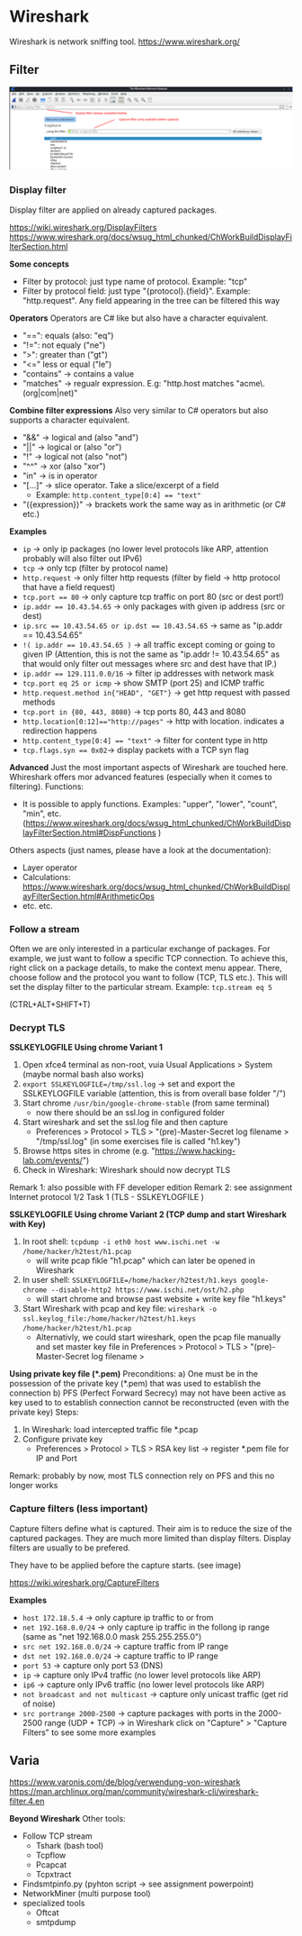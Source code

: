 # Wireshark

Wireshark is network sniffing tool.
https://www.wireshark.org/

## Filter

![Wireshark filters](WiresharkFilters.png)

### Display filter

Display filter are applied on already captured packages.

https://wiki.wireshark.org/DisplayFilters
https://www.wireshark.org/docs/wsug_html_chunked/ChWorkBuildDisplayFilterSection.html

**Some concepts**

- Filter by protocol: just type name of protocol. Example: "tcp"
- Filter by protocol field: just type "{protocol}.{field}". Example: "http.request". Any field appearing in the tree can be filtered this way

**Operators**
Operators are C# like but also have a character equivalent.

- "==": equals (also: "eq")
- "!=": not equaly ("ne")
- ">": greater than ("gt")
- "<=" less or equal ("le")
- "contains" -> contains a value
- "matches" -> regualr expression. E.g: "http.host matches "acme\\.(org|com|net)"

**Combine filter expressions**
Also very similar to C# operators but also supports a character equivalent.

- "&&" -> logical and (also "and")
- "||" -> logical or (also "or")
- "!" -> logical not (also "not")
- "^^" -> xor (also "xor")
- "in" -> is in operator
- "[...]" -> slice operator. Take a slice/excerpt of a field
  - Example: `http.content_type[0:4] == "text"`
- "({expression})" -> brackets work the same way as in arithmetic (or C# etc.)

**Examples**

- `ip` -> only ip packages (no lower level protocols like ARP, attention probably will also filter out IPv6)
- `tcp` -> only tcp (filter by protocol name)
- `http.request` -> only filter http requests (filter by field -> http protocol that have a field request)
- `tcp.port == 80` -> only capture tcp traffic on port 80 (src or dest port!)
- `ip.addr == 10.43.54.65` -> only packages with given ip address (src or dest)
- `ip.src == 10.43.54.65 or ip.dst == 10.43.54.65` -> same as "ip.addr == 10.43.54.65"
- `!( ip.addr == 10.43.54.65 )` -> all traffic except coming or going to given IP (Attention, this is not the same as "ip.addr != 10.43.54.65" as that would only filter out messages where src and dest have that IP.)
- `ip.addr == 129.111.0.0/16` -> filter ip addresses with network mask
- `tcp.port eq 25 or icmp` -> show SMTP (port 25) and ICMP traffic
- `http.request.method in{"HEAD", "GET"}` -> get http request with passed methods
- `tcp.port in {80, 443, 8080}` -> tcp ports 80, 443 and 8080
- `http.location[0:12]=="http://pages"` -> http with location. indicates a redirection happens
- `http.content_type[0:4] == "text"` -> filter for content type in http
- `tcp.flags.syn == 0x02`-> display packets with a TCP syn flag

**Advanced**
Just the most important aspects of Wireshark are touched here. Whireshark offers mor advanced features (especially when it comes to filtering).
Functions:

- It is possible to apply functions. Examples: "upper", "lower", "count", "min", etc. (https://www.wireshark.org/docs/wsug_html_chunked/ChWorkBuildDisplayFilterSection.html#DispFunctions )

Others aspects (just names, please have a look at the documentation):

- Layer operator
- Calculations: https://www.wireshark.org/docs/wsug_html_chunked/ChWorkBuildDisplayFilterSection.html#ArithmeticOps
- etc. etc.

### Follow a stream

Often we are only interested in a particular exchange of packages. For example, we just want to follow a specific TCP connection.
To achieve this, right click on a package details, to make the context menu appear. There, choose follow and the protocol you want to follow (TCP, TLS etc.). This will set the display filter to the particular stream. Example: `tcp.stream eq 5`

(CTRL+ALT+SHIFT+T)

### Decrypt TLS

**SSLKEYLOGFILE Using chrome Variant 1**

1. Open xfce4 terminal as non-root, vuia Usual Applications > System (maybe normal bash also works)
2. `export SSLKEYLOGFILE=/tmp/ssl.log` -> set and export the SSLKEYLOGFILE variable (attention, this is from overall base folder "/")
3. Start chrome `/usr/bin/google-chrome-stable` (from same terminal)
   - now there should be an ssl.log in configured folder
4. Start wireshark and set the ssl.log file and then capture
   - Preferences > Protocol > TLS > "(pre)-Master-Secret log filename > "/tmp/ssl.log" (in some exercises file is called "h1.key")
5. Browse https sites in chrome (e.g. "https://www.hacking-lab.com/events/")
6. Check in Wireshark: Wireshark should now decrypt TLS

Remark 1: also possible with FF developer edition
Remark 2: see assignment Internet protocol 1/2 Task 1 (TLS - SSLKEYLOGFILE )

**SSLKEYLOGFILE Using chrome Variant 2 (TCP dump and start Wireshark with Key)**

1. In root shell: `tcpdump -i eth0 host www.ischi.net -w /home/hacker/h2test/h1.pcap`
   - will write pcap fikle "h1.pcap" which can later be opened in Wireshark
2. In user shell: `SSLKEYLOGFILE=/home/hacker/h2test/h1.keys google-chrome --disable-http2 https://www.ischi.net/ost/h2.php`
   - will start chrome and browse past website + write key file "h1.keys"
3. Start Wireshark with pcap and key file: `wireshark -o ssl.keylog_file:/home/hacker/h2test/h1.keys /home/hacker/h2test/h1.pcap`
   - Alternativly, we could start wireshark, open the pcap file manually and set master key file in Preferences > Protocol > TLS > "(pre)-Master-Secret log filename >

**Using private key file (\*.pem)**
Preconditions:
a) One must be in the possession of the private key (\*.pem) that was used to establish the connection
b) PFS (Perfect Forward Secrecy) may not have been active as key used to to establish connection cannot be reconstructed (even with the private key)
Steps:

1. In Wireshark: load intercepted traffic file \*.pcap
2. Configure private key
   - Preferences > Protocol > TLS > RSA key list -> register \*.pem file for IP and Port

Remark: probably by now, most TLS connection rely on PFS and this no longer works

### Capture filters (less important)

Capture filters define what is captured. Their aim is to reduce the size of the captured packages. They are much more limited than display filters. Display filters are usually to be prefered.

They have to be applied before the capture starts. (see image)

https://wiki.wireshark.org/CaptureFilters

**Examples**

- `host 172.18.5.4` -> only capture ip traffic to or from
- `net 192.168.0.0/24` -> only capture ip traffic in the follong ip range (same as "net 192.168.0.0 mask 255.255.255.0")
- `src net 192.168.0.0/24` -> capture traffic from IP range
- `dst net 192.168.0.0/24` -> capture traffic to IP range
- `port 53` -> capture only port 53 (DNS)
- `ip` -> capture only IPv4 traffic (no lower level protocols like ARP)
- `ip6` -> capture only IPv6 traffic (no lower level protocols like ARP)
- `not broadcast and not multicast` -> capture only unicast traffic (get rid of noise)
- `src portrange 2000-2500` -> capture packages with ports in the 2000-2500 range (UDP + TCP)
  -> in Wireshark click on "Capture" > "Capture Filters" to see some more examples

## Varia

https://www.varonis.com/de/blog/verwendung-von-wireshark
https://man.archlinux.org/man/community/wireshark-cli/wireshark-filter.4.en

**Beyond Wireshark**
Other tools:

- Follow TCP stream
  - Tshark (bash tool)
  - Tcpflow
  - Pcapcat
  - Tcpxtract
- Findsmtpinfo.py (pyhton script -> see assignment powerpoint)
- NetworkMiner (multi purpose tool)
- specialized tools
  - Oftcat
  - smtpdump
